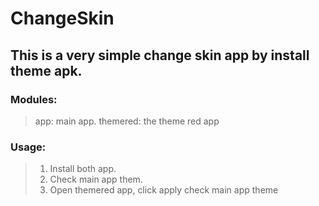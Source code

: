 # ChangeSkin
## This is a very simple change skin app by install theme apk.
### Modules:
> app: main app.
themered: the theme red app

### Usage:
> 1. Install both app.
> 2. Check main app them.
> 3. Open themered app, click apply check main app theme
